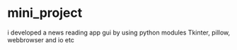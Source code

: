 # mini_project
i developed a news reading app gui by using python modules Tkinter, pillow, webbrowser and  io etc
